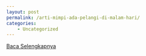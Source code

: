 ```yaml
---
layout: post
permalink: /arti-mimpi-ada-pelangi-di-malam-hari/
categories:
    - Uncategorized
---
```


[Baca Selengkapnya](/05)